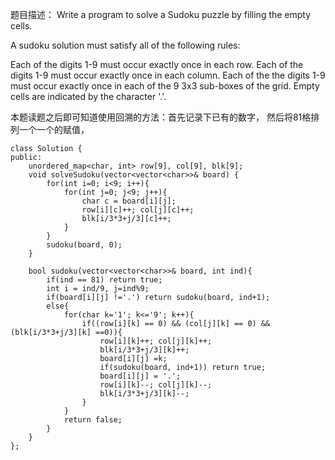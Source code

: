 题目描述：
Write a program to solve a Sudoku puzzle by filling the empty cells.

A sudoku solution must satisfy all of the following rules:

Each of the digits 1-9 must occur exactly once in each row.
Each of the digits 1-9 must occur exactly once in each column.
Each of the the digits 1-9 must occur exactly once in each of the 9 3x3 sub-boxes of the grid.
Empty cells are indicated by the character '.'.

本题读题之后即可知道使用回溯的方法：首先记录下已有的数字， 然后将81格排列一个一个的赋值，
```
class Solution {
public:
    unordered_map<char, int> row[9], col[9], blk[9];
    void solveSudoku(vector<vector<char>>& board) {
        for(int i=0; i<9; i++){
            for(int j=0; j<9; j++){
                char c = board[i][j];
                row[i][c]++; col[j][c]++;
                blk[i/3*3+j/3][c]++;
            }
        }
        sudoku(board, 0);
    }
    
    bool sudoku(vector<vector<char>>& board, int ind){
        if(ind == 81) return true;
        int i = ind/9, j=ind%9;
        if(board[i][j] !='.') return sudoku(board, ind+1);
        else{
            for(char k='1'; k<='9'; k++){
                if((row[i][k] == 0) && (col[j][k] == 0) && (blk[i/3*3+j/3][k] ==0)){
                    row[i][k]++; col[j][k]++;
                    blk[i/3*3+j/3][k]++;
                    board[i][j] =k;
                    if(sudoku(board, ind+1)) return true;
                    board[i][j] = '.';
                    row[i][k]--; col[j][k]--;
                    blk[i/3*3+j/3][k]--;
                }      
            }
            return false;
        }
    }
};
```
